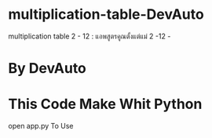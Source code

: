 # multiplication-table-DevAuto
multiplication table 2 - 12 : แอพสูตรคูณตั้งแต่แม่ 2 -12 - 
# By DevAuto

# This Code Make Whit Python
open app.py To Use
